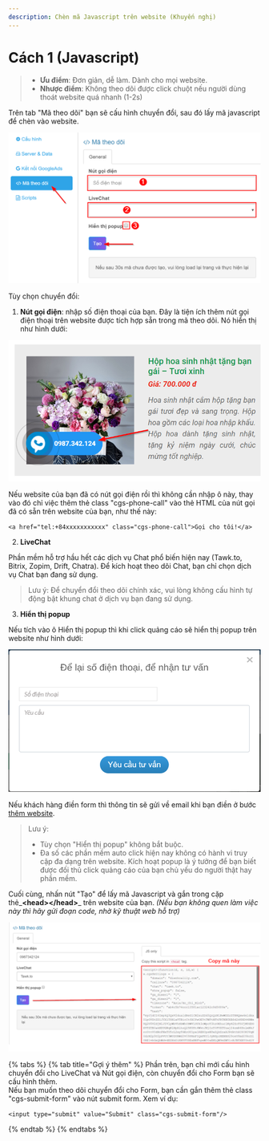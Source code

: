 ```yaml
---
description: Chèn mã Javascript trên website (Khuyến nghị)
---
```


# Cách 1 \(Javascript\)

> * **Ưu điểm**: Đơn giản, dễ làm. Dành cho mọi website.
> * **Nhược điểm**: Không theo dõi được click chuột nếu người dùng thoát website quá nhanh \(1-2s\)

Trên tab "Mã theo dõi" bạn sẽ cấu hình chuyển đổi, sau đó lấy mã javascript để chèn vào website.

![](../../.gitbook/assets/ma_theo_doi.png)

Tùy chọn chuyển đổi:

1. **Nút gọi điện**: nhập số điện thoại của bạn. Đây là tiện ích thêm nút gọi điện thoại trên website được tích hợp sẵn trong mã theo dõi. Nó hiển thị như hình dưới:

![](../../.gitbook/assets/nut_goi.png)

Nếu website của bạn đã có nút gọi điện rồi thì không cần nhập ô này, thay vào đó chỉ việc thêm thẻ class "cgs-phone-call" vào thẻ HTML của nút gọi đã có sẵn trên website của bạn, như thế này:

```text
<a href="tel:+84xxxxxxxxxxx" class="cgs-phone-call">Gọi cho tôi!</a>
```

2. **LiveChat**

Phần mềm hỗ trợ hầu hết các dịch vụ Chat phổ biến hiện nay \(Tawk.to, Bitrix, Zopim, Drift, Chatra\). Để kích hoạt theo dõi Chat, bạn chỉ chọn dịch vụ Chat bạn đang sử dụng.

> Lưu ý: Để chuyển đổi theo dõi chính xác, vui lòng không cấu hình tự động bật khung chat ở dịch vụ bạn đang sử dụng.

3. **Hiển thị popup**

Nếu tích vào ô Hiển thị popup thì khi click quảng cáo sẽ hiển thị popup trên website như hình dưới:

![](../../.gitbook/assets/popup.png)

Nếu khách hàng điền form thì thông tin sẽ gửi về email khi bạn điền ở bước [thêm website](https://help.clickgumshoe.com/bat-dau-cai-dat/tao-tai-khoan#them-website).

> Lưu ý:
>
> * Tùy chọn "Hiển thị popup" không bắt buộc.
> * Đa số các phần mềm auto click hiện nay không có hành vi truy cập đa dạng trên website. Kích hoạt popup là ý tưởng để bạn biết được đối thủ click quảng cáo của bạn chủ yếu do người thật hay phần mềm.

Cuối cùng, nhấn nút "Tạo" để lấy mã Javascript và gắn trong cặp thẻ_**&lt;head&gt;&lt;/head&gt;**_ trên website của bạn. _\(Nếu bạn không quen làm việc này thì hãy gửi đoạn code, nhờ kỹ thuật web hỗ trợ\)_

![](../../.gitbook/assets/ma-theo_doi.png)

{% tabs %}
{% tab title="Gợi ý thêm" %}
Phần trên, bạn chỉ mới cấu hình chuyển đổi cho LiveChat và Nút gọi điện, còn chuyển đổi cho Form bạn sẽ cấu hình thêm.  
Nếu bạn muốn theo dõi chuyển đổi cho Form, bạn cần gắn thêm thẻ class "cgs-submit-form" vào nút submit form. Xem ví dụ:

```text
<input type="submit" value="Submit" class="cgs-submit-form"/>
```
{% endtab %}
{% endtabs %}

